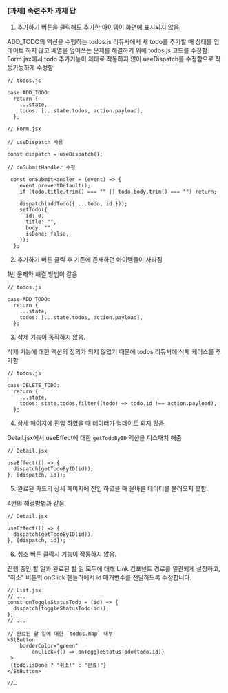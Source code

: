### [과제] 숙련주차 과제 답

1. 추가하기 버튼을 클릭해도 추가한 아이템이 화면에 표시되지 않음.


ADD_TODO의 액션을 수행하는 todos.js 리듀서에서 새 todo를 추가할 때 상태를 업데이트 하지 않고 배열을 덮어쓰는 문제를 해결하기 위해 todos.js 코드를 수정함.
Form.jsx에서 todo 추가기능이 제대로 작동하지 않아 useDispatch를 수정함으로 작동가능하게 수정함

```
// todos.js

case ADD_TODO:
  return {
    ...state,
    todos: [...state.todos, action.payload],
  };

// Form.jsx

// useDispatch 사용

const dispatch = useDispatch();

// onSubmitHandler 수정

 const onSubmitHandler = (event) => {
    event.preventDefault();
    if (todo.title.trim() === "" || todo.body.trim() === "") return;
    
    dispatch(addTodo({ ...todo, id }));
    setTodo({
      id: 0,
      title: "",
      body: "",
      isDone: false,
    });
  };

```


2. 추가하기 버튼 클릭 후 기존에 존재하던 아이템들이 사라짐


1번 문제와 해결 방법이 같음

```
// todos.js

case ADD_TODO:
  return {
    ...state,
    todos: [...state.todos, action.payload],
  };
```


3. 삭제 기능이 동작하지 않음.

삭제 기능에 대한 액션의 정의가 되지 않았기 때문에 todos 리듀서에 삭제 케이스를 추가함
```
// todos.js

case DELETE_TODO:
  return {
    ...state,
    todos: state.todos.filter((todo) => todo.id !== action.payload),
  };

```

4. 상세 페이지에 진입 하였을 때 데이터가 업데이트 되지 않음.

Detail.jsx에서  useEffect에 대한 `getTodoByID` 액션을 디스패치 해줌

```
// Detail.jsx

useEffect(() => {
  dispatch(getTodoByID(id));
}, [dispatch, id]);

```

5. 완료된 카드의 상세 페이지에 진입 하였을 때 올바른 데이터를 불러오지 못함.

4번의 해결방법과 같음

```
// Detail.jsx

useEffect(() => {
  dispatch(getTodoByID(id));
}, [dispatch, id]);

```

6. 취소 버튼 클릭시 기능이 작동하지 않음.

진행 중인 할 일과 완료된 할 일 모두에 대해 Link 컴포넌트 경로를 일관되게 설정하고, "취소" 버튼의 onClick 핸들러에서 id 매개변수를 전달하도록 수정합니다.

```
// List.jsx
// ...
const onToggleStatusTodo = (id) => {
  dispatch(toggleStatusTodo(id));
};
// ...

// 완료된 할 일에 대한 `todos.map` 내부
<StButton
	borderColor="green"
        onClick={() => onToggleStatusTodo(todo.id)}
 >
 {todo.isDone ? "취소!" : "완료!"}
</StButton>

//…

```
